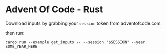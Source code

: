 # Advent Of Code - Rust

Download inputs by grabbing your `session` token from adventofcode.com.

then run:
```
cargo run --example get_inputs -- --session "$SESSION" --year SOME_YEAR_HERE
```
